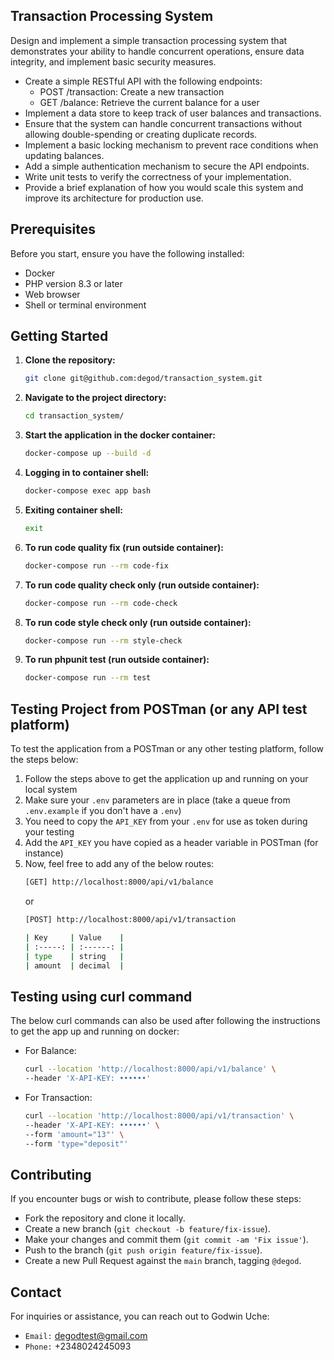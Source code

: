 ## Transaction Processing System

Design and implement a simple transaction processing system that demonstrates your ability to handle concurrent operations, ensure data integrity, and implement basic security measures.

- Create a simple RESTful API with the following endpoints:
	- POST /transaction: Create a new transaction
	- GET /balance: Retrieve the current balance for a user
- Implement a data store to keep track of user balances and transactions.
- Ensure that the system can handle concurrent transactions without allowing double-spending or creating duplicate records.
- Implement a basic locking mechanism to prevent race conditions when updating balances.
- Add a simple authentication mechanism to secure the API endpoints.
- Write unit tests to verify the correctness of your implementation.
- Provide a brief explanation of how you would scale this system and improve its architecture for production use.


## Prerequisites

Before you start, ensure you have the following installed:

- Docker
- PHP version 8.3 or later
- Web browser
- Shell or terminal environment

## Getting Started

1. **Clone the repository:**

   ```bash
   git clone git@github.com:degod/transaction_system.git
   ```

2. **Navigate to the project directory:**

	```bash
	cd transaction_system/
	```

3. **Start the application in the docker container:**

	```bash
	docker-compose up --build -d
	```

4. **Logging in to container shell:**

	```bash
	docker-compose exec app bash
	```

5. **Exiting container shell:**

	```bash
	exit
	```

6. **To run code quality fix (run outside container):**

	```bash
	docker-compose run --rm code-fix
	```

7. **To run code quality check only (run outside container):**

	```bash
	docker-compose run --rm code-check
	```

8. **To run code style check only (run outside container):**

	```bash
	docker-compose run --rm style-check
	```

9. **To run phpunit test (run outside container):**

	```bash
	docker-compose run --rm test
	```


## Testing Project from POSTman (or any API test platform)
To test the application from a POSTman or any other testing platform, follow the steps below:

1. Follow the steps above to get the application up and running on your local system
2. Make sure your `.env` parameters are in place (take a queue from `.env.example` if you don't have a `.env`)
3. You need to copy the `API_KEY` from your `.env` for use as token during your testing
4. Add the `API_KEY` you have copied as a header variable in POSTman (for instance)
5. Now, feel free to add any of the below routes:
	```bash
	[GET] http://localhost:8000/api/v1/balance
	```
	or
	```bash
	[POST] http://localhost:8000/api/v1/transaction

	| Key     | Value    |
	| :-----: | :------: |
	| type    | string   |
	| amount  | decimal  |
	```


## Testing using curl command
The below curl commands can also be used after following the instructions to get the app up and running on docker:

- For Balance:
	```bash
	curl --location 'http://localhost:8000/api/v1/balance' \
	--header 'X-API-KEY: ••••••'
	```
- For Transaction:
	```bash
	curl --location 'http://localhost:8000/api/v1/transaction' \
	--header 'X-API-KEY: ••••••' \
	--form 'amount="13"' \
	--form 'type="deposit"'
	```


## Contributing

If you encounter bugs or wish to contribute, please follow these steps:

- Fork the repository and clone it locally.
- Create a new branch (`git checkout -b feature/fix-issue`).
- Make your changes and commit them (`git commit -am 'Fix issue'`).
- Push to the branch (`git push origin feature/fix-issue`).
- Create a new Pull Request against the `main` branch, tagging `@degod`.

## Contact

For inquiries or assistance, you can reach out to Godwin Uche:

- `Email:` degodtest@gmail.com
- `Phone:` +2348024245093
